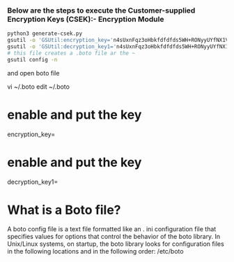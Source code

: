 ### Below are the steps to execute the Customer-supplied Encryption Keys (CSEK):- Encryption Module

```bash
python3 generate-csek.py
gsutil -o 'GSUtil:encryption_key='n4sUxnFqz3oHbkfdfdfds5WH+RONyyUYfNX1Vdw9kZtvVm+heM50= cp examplecsek.txt gs://$DEVSHELL_PROJECT_ID-csek/examplecsek.txt
gsutil -o 'GSUtil:decryption_key1='n4sUxnFqz3oHbkfdfdfds5WH+RONyyUYfNX1Vdw9kZtvVm+heM50= cat gs://$DEVSHELL_PROJECT_ID-csek/examplecsek.txt
# this file creates a .boto file ar the ~ 
gsutil config -n 
```
and open boto file

vi ~/.boto
edit ~/.boto
# enable and put the key
encryption_key=
# enable and put the key
decryption_key1=

# What is a Boto file?
A boto config file is a text file formatted like an . ini configuration file that specifies values for options that control the behavior of the boto library. In Unix/Linux systems, on startup, the boto library looks for configuration files in the following locations and in the following order: /etc/boto
